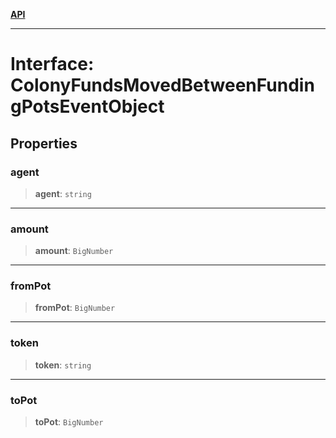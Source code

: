 [**API**](../../../README.md)

***

# Interface: ColonyFundsMovedBetweenFundingPotsEventObject

## Properties

### agent

> **agent**: `string`

***

### amount

> **amount**: `BigNumber`

***

### fromPot

> **fromPot**: `BigNumber`

***

### token

> **token**: `string`

***

### toPot

> **toPot**: `BigNumber`
